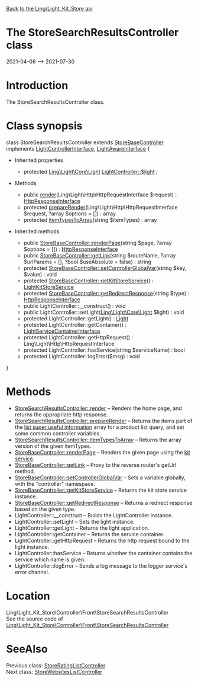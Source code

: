 [Back to the Ling/Light_Kit_Store api](https://github.com/lingtalfi/Light_Kit_Store/blob/master/doc/api/Ling/Light_Kit_Store.md)



The StoreSearchResultsController class
================
2021-04-06 --> 2021-07-30






Introduction
============

The StoreSearchResultsController class.



Class synopsis
==============


class <span class="pl-k">StoreSearchResultsController</span> extends [StoreBaseController](https://github.com/lingtalfi/Light_Kit_Store/blob/master/doc/api/Ling/Light_Kit_Store/Controller/StoreBaseController.md) implements [LightControllerInterface](https://github.com/lingtalfi/Light/blob/master/doc/api/Ling/Light/Controller/LightControllerInterface.md), [LightAwareInterface](https://github.com/lingtalfi/Light/blob/master/doc/api/Ling/Light/Core/LightAwareInterface.md) {

- Inherited properties
    - protected [Ling\Light\Core\Light](https://github.com/lingtalfi/Light/blob/master/doc/api/Ling/Light/Core/Light.md) [LightController::$light](#property-light) ;

- Methods
    - public [render](https://github.com/lingtalfi/Light_Kit_Store/blob/master/doc/api/Ling/Light_Kit_Store/Controller/Front/StoreSearchResultsController/render.md)(Ling\Light\Http\HttpRequestInterface $request) : [HttpResponseInterface](https://github.com/lingtalfi/Light/blob/master/doc/api/Ling/Light/Http/HttpResponseInterface.md)
    - protected [prepareRender](https://github.com/lingtalfi/Light_Kit_Store/blob/master/doc/api/Ling/Light_Kit_Store/Controller/Front/StoreSearchResultsController/prepareRender.md)(Ling\Light\Http\HttpRequestInterface $request, ?array $options = []) : array
    - protected [itemTypesToArray](https://github.com/lingtalfi/Light_Kit_Store/blob/master/doc/api/Ling/Light_Kit_Store/Controller/Front/StoreSearchResultsController/itemTypesToArray.md)(string $itemTypes) : array

- Inherited methods
    - public [StoreBaseController::renderPage](https://github.com/lingtalfi/Light_Kit_Store/blob/master/doc/api/Ling/Light_Kit_Store/Controller/StoreBaseController/renderPage.md)(string $page, ?array $options = []) : [HttpResponseInterface](https://github.com/lingtalfi/Light/blob/master/doc/api/Ling/Light/Http/HttpResponseInterface.md)
    - public [StoreBaseController::getLink](https://github.com/lingtalfi/Light_Kit_Store/blob/master/doc/api/Ling/Light_Kit_Store/Controller/StoreBaseController/getLink.md)(string $routeName, ?array $urlParams = [], ?bool $useAbsolute = false) : string
    - protected [StoreBaseController::setControllerGlobalVar](https://github.com/lingtalfi/Light_Kit_Store/blob/master/doc/api/Ling/Light_Kit_Store/Controller/StoreBaseController/setControllerGlobalVar.md)(string $key, $value) : void
    - protected [StoreBaseController::getKitStoreService](https://github.com/lingtalfi/Light_Kit_Store/blob/master/doc/api/Ling/Light_Kit_Store/Controller/StoreBaseController/getKitStoreService.md)() : [LightKitStoreService](https://github.com/lingtalfi/Light_Kit_Store/blob/master/doc/api/Ling/Light_Kit_Store/Service/LightKitStoreService.md)
    - protected [StoreBaseController::getRedirectResponse](https://github.com/lingtalfi/Light_Kit_Store/blob/master/doc/api/Ling/Light_Kit_Store/Controller/StoreBaseController/getRedirectResponse.md)(string $type) : [HttpResponseInterface](https://github.com/lingtalfi/Light/blob/master/doc/api/Ling/Light/Http/HttpResponseInterface.md)
    - public LightController::__construct() : void
    - public LightController::setLight([Ling\Light\Core\Light](https://github.com/lingtalfi/Light/blob/master/doc/api/Ling/Light/Core/Light.md) $light) : void
    - protected LightController::getLight() : [Light](https://github.com/lingtalfi/Light/blob/master/doc/api/Ling/Light/Core/Light.md)
    - protected LightController::getContainer() : [LightServiceContainerInterface](https://github.com/lingtalfi/Light/blob/master/doc/api/Ling/Light/ServiceContainer/LightServiceContainerInterface.md)
    - protected LightController::getHttpRequest() : Ling\Light\Http\HttpRequestInterface
    - protected LightController::hasService(string $serviceName) : bool
    - protected LightController::logError($msg) : void

}






Methods
==============

- [StoreSearchResultsController::render](https://github.com/lingtalfi/Light_Kit_Store/blob/master/doc/api/Ling/Light_Kit_Store/Controller/Front/StoreSearchResultsController/render.md) &ndash; Renders the home page, and returns the appropriate http response.
- [StoreSearchResultsController::prepareRender](https://github.com/lingtalfi/Light_Kit_Store/blob/master/doc/api/Ling/Light_Kit_Store/Controller/Front/StoreSearchResultsController/prepareRender.md) &ndash; Returns the items part of the [list super useful information](https://github.com/lingtalfi/SqlFiddler/blob/master/doc/pages/conception-notes.md#the-list-super-useful-information) array for a product list query, and set some common controller variables.
- [StoreSearchResultsController::itemTypesToArray](https://github.com/lingtalfi/Light_Kit_Store/blob/master/doc/api/Ling/Light_Kit_Store/Controller/Front/StoreSearchResultsController/itemTypesToArray.md) &ndash; Returns the array version of the given itemTypes.
- [StoreBaseController::renderPage](https://github.com/lingtalfi/Light_Kit_Store/blob/master/doc/api/Ling/Light_Kit_Store/Controller/StoreBaseController/renderPage.md) &ndash; Renders the given page using the [kit service](https://github.com/lingtalfi/Light_Kit).
- [StoreBaseController::getLink](https://github.com/lingtalfi/Light_Kit_Store/blob/master/doc/api/Ling/Light_Kit_Store/Controller/StoreBaseController/getLink.md) &ndash; Proxy to the reverse router's getUrl method.
- [StoreBaseController::setControllerGlobalVar](https://github.com/lingtalfi/Light_Kit_Store/blob/master/doc/api/Ling/Light_Kit_Store/Controller/StoreBaseController/setControllerGlobalVar.md) &ndash; Sets a variable globally, with the "controller" namespace.
- [StoreBaseController::getKitStoreService](https://github.com/lingtalfi/Light_Kit_Store/blob/master/doc/api/Ling/Light_Kit_Store/Controller/StoreBaseController/getKitStoreService.md) &ndash; Returns the kit store service instance.
- [StoreBaseController::getRedirectResponse](https://github.com/lingtalfi/Light_Kit_Store/blob/master/doc/api/Ling/Light_Kit_Store/Controller/StoreBaseController/getRedirectResponse.md) &ndash; Returns a redirect response based on the given type.
- LightController::__construct &ndash; Builds the LightController instance.
- LightController::setLight &ndash; Sets the light instance.
- LightController::getLight &ndash; Returns the light application.
- LightController::getContainer &ndash; Returns the service container.
- LightController::getHttpRequest &ndash; Returns the http request bound to the light instance.
- LightController::hasService &ndash; Returns whether the container contains the service which name is given.
- LightController::logError &ndash; Sends a log message to the logger service's error channel.





Location
=============
Ling\Light_Kit_Store\Controller\Front\StoreSearchResultsController<br>
See the source code of [Ling\Light_Kit_Store\Controller\Front\StoreSearchResultsController](https://github.com/lingtalfi/Light_Kit_Store/blob/master/Controller/Front/StoreSearchResultsController.php)



SeeAlso
==============
Previous class: [StoreRatingListController](https://github.com/lingtalfi/Light_Kit_Store/blob/master/doc/api/Ling/Light_Kit_Store/Controller/Front/StoreRatingListController.md)<br>Next class: [StoreWebsitesListController](https://github.com/lingtalfi/Light_Kit_Store/blob/master/doc/api/Ling/Light_Kit_Store/Controller/Front/StoreWebsitesListController.md)<br>
